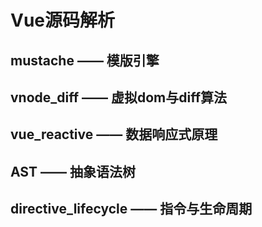 # Vue源码解析
## mustache —— 模版引擎
## vnode_diff —— 虚拟dom与diff算法
## vue_reactive —— 数据响应式原理
## AST —— 抽象语法树
## directive_lifecycle —— 指令与生命周期
